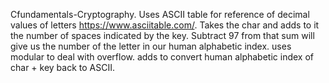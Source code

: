  Cfundamentals-Cryptography.
 Uses ASCII table for reference of decimal values of letters https://www.asciitable.com/.
 Takes the char and adds to it the number of spaces indicated by the key. 
 Subtract 97 from that sum will give us the number of the letter in our human alphabetic index.
 uses modular to deal with overflow.
 adds to convert human alphabetic index of char + key back to ASCII.
